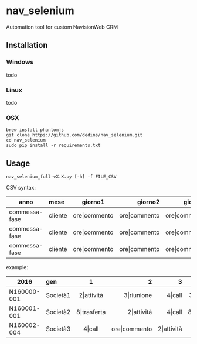 # nav_selenium
Automation tool for custom NavisionWeb CRM

## Installation
### Windows
 todo
 
### Linux
 todo

### OSX
```
brew install phantomjs
git clone https://github.com/dedins/nav_selenium.git
cd nav_selenium
sudo pip install -r requirements.txt
```

## Usage

```
nav_selenium_full-vX.X.py [-h] -f FILE_CSV
```


CSV syntax:

|      anno      |  mese   |   giorno1    |   giorno2    |   giorno3    |     ecc      |
|----------------|:--------|:------------:|-------------:|-------------:|-------------:|
| commessa-fase  | cliente | ore&#124;commento | ore&#124;commento | ore&#124;commento | ore&#124;commento |
| commessa-fase  | cliente | ore&#124;commento | ore&#124;commento | ore&#124;commento | ore&#124;commento |
| commessa-fase  | cliente | ore&#124;commento | ore&#124;commento | ore&#124;commento | ore&#124;commento |

example:

|     2016    |   gen    |      1      |      2       |     3      |     ecc     |
|-------------|:---------|:-----------:|-------------:|-----------:|------------:|
| N160000-001 | Società1 | 2&#124;attività  | 3&#124;riunione   | 4&#124;call     | 3&#124;riunione  |
| N160001-001 | Società2 | 8&#124;trasferta | 2&#124;attività   | 4&#124;call     | 8&#124;trasferta |
| N160002-004 | Società3 | 4&#124;call      | ore&#124;commento | 2&#124;attività | 2&#124;attività  |
